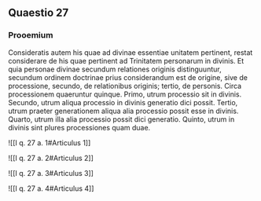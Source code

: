 ## Quaestio 27

### Prooemium

Consideratis autem his quae ad divinae essentiae unitatem pertinent, restat considerare de his quae pertinent ad Trinitatem personarum in divinis. Et quia personae divinae secundum relationes originis distinguuntur, secundum ordinem doctrinae prius considerandum est de origine, sive de processione, secundo, de relationibus originis; tertio, de personis. Circa processionem quaeruntur quinque. Primo, utrum processio sit in divinis. Secundo, utrum aliqua processio in divinis generatio dici possit. Tertio, utrum praeter generationem aliqua alia processio possit esse in divinis. Quarto, utrum illa alia processio possit dici generatio. Quinto, utrum in divinis sint plures processiones quam duae.

![[I q. 27 a. 1#Articulus 1]]

![[I q. 27 a. 2#Articulus 2]]

![[I q. 27 a. 3#Articulus 3]]

![[I q. 27 a. 4#Articulus 4]]

